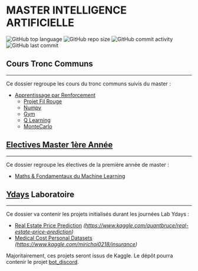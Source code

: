 # **MASTER INTELLIGENCE ARTIFICIELLE**

![GitHub top language](https://img.shields.io/github/languages/top/vivimouret29/mast1_ai)
![GitHub repo size](https://img.shields.io/github/repo-size/vivimouret29/mast1_ai)
![GitHub commit activity](https://img.shields.io/github/commit-activity/w/vivimouret29/mast1_ai)
![GitHub last commit](https://img.shields.io/github/last-commit/vivimouret29/mast1_ai)

## Cours Tronc Communs
---
Ce dossier regroupe les cours du tronc communs suivis du master :

- [Apprentissage par Renforcement](./reinforcement_learning)
  - [Projet Fil Rouge](./reinforcement_learning/fil-rouge)
  - [Numpy](./reinforcement_learning/numpy-tp.ipynb)
  - [Gym](./reinforcement_learning/tp_gym)
  - [Q Learning](./reinforcement_learning/tp_qlearning)
  - [MonteCarlo](./reinforcement_learning/tp_montecarlo)
  
## [Electives Master 1ère Année](./electives_fy)
---
Ce dossier regroupe les électives de la première année de master :

- [Maths & Fondamentaux du Machine Learning](./electives_fy/maths_f)

  
## [Ydays](./ydays) Laboratoire
---
Ce dossier va contenir les projets initialisés durant les journées Lab Ydays : 

- [Real Estate Price Prediction](./ydays/real_estate/) *(https://www.kaggle.com/quantbruce/real-estate-price-prediction)*
- [Medical Cost Personal Datasets](./ydays/medical_cost_personal/) *(https://www.kaggle.com/mirichoi0218/insurance)*


Majoritairement, ces projets seront issus de Kaggle.
Le dépôt pourra contenir le projet [bot_discord](https://github.com/vivimouret29/bot_discord).